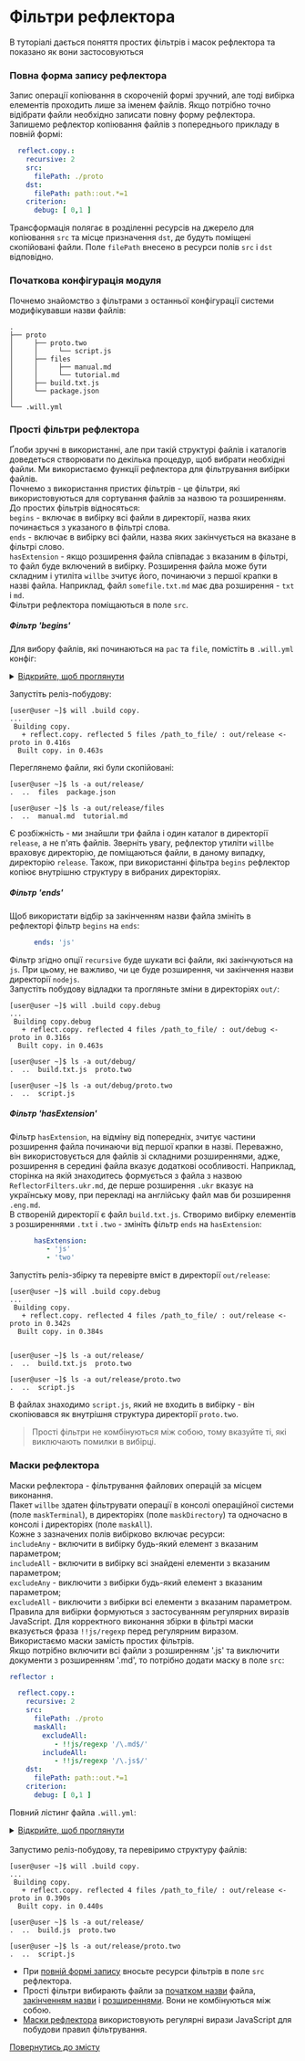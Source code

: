 # Фільтри рефлектора

В туторіалі дається поняття простих фільтрів і масок рефлектора та показано як вони застосовуються  

### <a name="full-form-reflector"></a> Повна форма запису рефлектора  
Запис операції копіювання в скороченій формі зручний, але тоді вибірка елементів проходить лише за іменем файлів. Якщо потрібно точно відібрати файли необхідно записати повну форму рефлектора.  
Запишемо рефлектор копіювання файлів з попереднього прикладу в повній формі:


```yaml
  reflect.copy.:
    recursive: 2
    src:
      filePath: ./proto
    dst:
      filePath: path::out.*=1
    criterion:
      debug: [ 0,1 ]

```
Трансформація полягає в розділенні ресурсів на джерело для копіювання `src` та місце призначення `dst`, де будуть поміщені скопійовані файли. Поле `filePath` внесено в ресурси полів `src` і `dst` відповідно.

### <a name="configuration"></a> Початкова конфігурація модуля  
Почнемо знайомство з фільтрами з останньої конфігурації системи модифікувавши назви файлів:  

```
.
├── proto
│     ├── proto.two
│     │     └── script.js
│     ├── files
│     │     ├── manual.md
│     │     └── tutorial.md
│     ├── build.txt.js 
│     └── package.json   
│
└── .will.yml       

```

### <a name="reflector-simple-filters"></a> Прості фільтри рефлектора  
Ґлоби зручні в використанні, але при такій структурі файлів і каталогів доведеться створювати по декілька процедур, щоб вибрати необхідні файли. Ми використаємо функції рефлектора для фільтрування вибірки файлів.  
Почнемо з використання пристих фільтрів - це фільтри, які використовуються для сортування файлів за назвою та розширенням. До простих фільтрів відносяться:  
`begins` - включає в вибірку всі файли в директорії, назва яких починається з указаного в фільтрі слова.  
`ends` - включає в вибірку всі файли, назва яких закінчується на вказане в фільтрі слово.  
`hasExtension` - якщо розширення файла співпадає з вказаним в фільтрі, то файл буде включений в вибірку. Розширення файла може бути складним і утиліта `willbe` зчитує його, починаючи з першої крапки в назві файла. Наприклад, файл `somefile.txt.md` має два розширення - `txt` i `md`.  
Фільтри рефлектора поміщаються в поле `src`.  

##### <a name="begins-filter"></a> Фільтр 'begins'
Для вибору файлів, які починаються на `pac` та `file`, помістіть в `.will.yml` конфіг:  

<details>
  <summary><u>Відкрийте, щоб проглянути</u></summary>

```yaml

about :
  name : maskFilter
  description : "To use reflector filter"
  version : 0.0.1

path :

  in : '.'
  out : 'out'
  proto : './proto'
  out.debug : 
    path : './out/debug'
    criterion :
      debug : 1
  out.release : 
    path : './out/release'
    criterion :
      debug : 0

reflector :

  reflect.copy.:
    recursive: 2
    src:
      filePath: ./proto
      begins: 
        - 'pac'
        - 'file'
    dst:
      filePath: path::out.*=1
    criterion:
      debug: [ 0,1 ]

step :

  reflect.copy :
    inherit : predefined.reflect
    reflector : reflect.*
    criterion :
       debug : [ 0,1 ]

build :

  copy :
    criterion : 
      default : 1
      debug : [ 0,1 ]
    steps :
      - reflect.*

```

</details>

Запустіть реліз-побудову:  

```
[user@user ~]$ will .build copy.
...
 Building copy.
   + reflect.copy. reflected 5 files /path_to_file/ : out/release <- proto in 0.416s
  Built copy. in 0.463s

```

Переглянемо файли, які були скопійовані:  

```
[user@user ~]$ ls -a out/release/
.  ..  files  package.json

[user@user ~]$ ls -a out/release/files 
.  ..  manual.md  tutorial.md

``` 

Є розбіжність - ми знайшли три файла і один каталог в директорії `release`, а не п'ять файлів. Зверніть увагу, рефлектор утиліти `willbe` враховує директорію, де поміщаються файли, в даному випадку, директорію `release`. Також, при використанні фільтра `begins` рефлектор копіює внутрішню структуру в вибраних директоріях.   

##### <a name="ends-filter"></a> Фільтр 'ends'
Щоб використати відбір за закінченням назви файла змініть в рефлекторі фільтр `begins` на `ends`:  

```yaml
      ends: 'js'

```

Фільтр згідно опції `recursive` буде шукати всі файли, які закінчуються на `js`. При цьому, не важливо, чи це буде розширення, чи закінчення назви директорії `nodejs`.  
Запустіть побудову відладки та прогляньте зміни в директоріях `out/`:  

```
[user@user ~]$ will .build copy.debug
...
 Building copy.debug
   + reflect.copy. reflected 4 files /path_to_file/ : out/debug <- proto in 0.316s
  Built copy. in 0.463s

```

```
[user@user ~]$ ls -a out/debug/
.  ..  build.txt.js  proto.two

[user@user ~]$ ls -a out/debug/proto.two
.  ..  script.js

```

##### <a name="hasExtension-filter"></a> Фільтр 'hasExtension'  
Фільтр `hasExtension`, на відміну від попередніх, зчитує частини розширення файла починаючи від першої крапки в назві. Переважно, він використовується для файлів зі складними розширеннями, адже, розширення в середині файла вказує додаткові особливості. Наприклад, сторінка на якій знаходитесь формується з файла з назвою `ReflectorFilters.ukr.md`, де перше розширення `.ukr` вказує на українську мову, при перекладі на англійську файл мав би розширення `.eng.md`.  
В створеній директорії є файл `build.txt.js`. Створимо вибірку елементів з розширеннями `.txt` i `.two` - змініть фільтр `ends` на `hasExtension`:  

```yaml
      hasExtension: 
         - 'js'
         - 'two'

```

Запустіть реліз-збірку та перевірте вміст в директорії `out/release`:  

```
[user@user ~]$ will .build copy.debug
...
 Building copy.
   + reflect.copy. reflected 4 files /path_to_file/ : out/release <- proto in 0.342s
  Built copy. in 0.384s


```

```
[user@user ~]$ ls -a out/release/
.  ..  build.txt.js  proto.two

[user@user ~]$ ls -a out/release/proto.two
.  ..  script.js

```

В файлах знаходимо `script.js`, який не входить в вибірку - він скопіювався як внутрішня структура директорії `proto.two`.  
> Прості фільтри не комбінуються між собою, тому вказуйте ті, які виключають помилки в вибірці.

### <a name="reflector-masks"></a> Маски рефлектора
Маски рефлектора - фільтрування файлових операцій за місцем виконання.  
Пакет `willbe` здатен фільтрувати операції в консолі операційної системи (поле `maskTerminal`), в директоріях (поле `maskDirectory`) та одночасно в консолі і директоріях (поле `maskAll`).  
Кожне з зазначених полів вибірково включає ресурси:   
`includeAny` - включити в вибірку будь-який елемент з вказаним параметром;  
`includeAll` - включити в вибірку всі знайдені елементи з вказаним параметром;  
`excludeAny` - виключити з вибірки будь-який елемент з вказаним параметром;  
`excludeAll` - виключити з вибірки всі елементи з вказаним параметром.  
Правила для вибірки формуються з застосуванням регулярних виразів JavaScript. Для корректного виконання збірки в фільтрі маски вказується фраза `!!js/regexp` перед регулярним виразом.   
Використаємо маски замість простих фільтрів.  
Якщо потрібно включити всі файли з розширенням '.js' та виключити документи з розширенням '.md', то потрібно додати маску в поле `src`:  

```yaml
reflector :

  reflect.copy.:
    recursive: 2
    src:
      filePath: ./proto
      maskAll:
        excludeAll: 
           - !!js/regexp '/\.md$/'
        includeAll: 
           - !!js/regexp '/\.js$/'
    dst:
      filePath: path::out.*=1
    criterion:
      debug: [ 0,1 ]

```
 
Повний лістинг файла `.will.yml`:

<details>
  <summary><u>Відкрийте, щоб проглянути</u></summary>

```yaml

about :
  name : maskFilter
  description : "To use reflector filter"
  version : 0.0.1

path :

  in : '.'
  out : 'out'
  proto : './proto'
  out.debug : 
    path : './out/debug'
    criterion :
      debug : 1
  out.release : 
    path : './out/release'
    criterion :
      debug : 0

reflector :

  reflect.copy.:
    recursive: 2
    src:
      filePath: ./proto
      maskAll:
        excludeAll: 
           - !!js/regexp '/\.md$/'
        includeAll: 
           - !!js/regexp '/\.js$/'
    dst:
       filePath: path::out.*=1
    criterion:
      debug: [ 0,1 ]

step :

  reflect.copy :
    inherit : predefined.reflect
    reflector : reflect.*
    criterion :
       debug : [ 0,1 ]

build :

  copy :
    criterion : 
      default : 1
      debug : [ 0,1 ]
    steps :
      - reflect.*

```
</details>

</br>
Запустимо реліз-побудову, та перевіримо структуру файлів:  

```
[user@user ~]$ will .build copy.
...
 Building copy.
   + reflect.copy. reflected 4 files /path_to_file/ : out/release <- proto in 0.390s
  Built copy. in 0.440s

```

```
[user@user ~]$ ls -a out/release/
.  ..  build.js  proto.two

[user@user ~]$ ls -a out/release/proto.two  
.  ..  script.js

``` 

- При [повній формі запису](#full-form-reflector) вносьте ресурси фільтрів в поле `src` рефлектора.   
- Прості фільтри вибирають файли за [початком назви](#begins-filter) файла, [закінченням назви](#ends-filter) і [розширеннями](#hasExtension-filter). Вони не комбінуються між собою.  
- [Маски рефлектора](#reflector-masks) використовують регулярні вирази JavaScript для побудови правил фільтрування.  

[Повернутись до змісту](../README.md#tutorials)